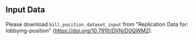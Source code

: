 ## Input Data

Please download `bill_position_dataset_input` from "Replication Data for: lobbying-position" (https://doi.org/10.7910/DVN/D0QWM2).